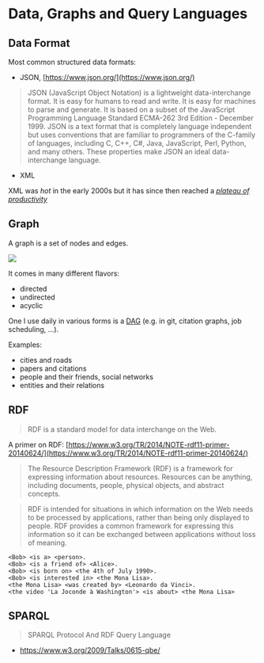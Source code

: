 # Data, Graphs and Query Languages

## Data Format

Most common structured data formats:

* JSON, [https://www.json.org/](https://www.json.org/)

> JSON (JavaScript Object Notation) is a lightweight data-interchange format. It
> is easy for humans to read and write. It is easy for machines to parse and
> generate. It is based on a subset of the JavaScript Programming Language
> Standard ECMA-262 3rd Edition - December 1999. JSON is a text format that is
> completely language independent but uses conventions that are familiar to
> programmers of the C-family of languages, including C, C++, C#, Java,
> JavaScript, Perl, Python, and many others. These properties make JSON an ideal
> data-interchange language.

* XML

XML was *hot* in the early 2000s but it has since then reached a [*plateau of productivity* ](https://www.google.com/search?q=plateau+of+productivity&tbm=isch)

## Graph

A graph is a set of nodes and edges.

![](https://upload.wikimedia.org/wikipedia/commons/thumb/5/5b/6n-graf.svg/320px-6n-graf.svg.png)

It comes in many different flavors:

* directed
* undirected
* acyclic

One I use daily in various forms is a
[DAG](https://en.wikipedia.org/wiki/Directed_acyclic_graph) (e.g. in git,
citation graphs, job scheduling, ...).

Examples:

* cities and roads
* papers and citations
* people and their friends, social networks
* entities and their relations

## RDF

> RDF is a standard model for data interchange on the Web.

A primer on RDF: [https://www.w3.org/TR/2014/NOTE-rdf11-primer-20140624/](https://www.w3.org/TR/2014/NOTE-rdf11-primer-20140624/)

> The Resource Description Framework (RDF) is a framework for expressing
> information about resources. Resources can be anything, including documents,
> people, physical objects, and abstract concepts.

> RDF is intended for situations in which information on the Web needs to be
> processed by applications, rather than being only displayed to people. RDF
> provides a common framework for expressing this information so it can be
> exchanged between applications without loss of meaning.

```
<Bob> <is a> <person>.
<Bob> <is a friend of> <Alice>.
<Bob> <is born on> <the 4th of July 1990>.
<Bob> <is interested in> <the Mona Lisa>.
<the Mona Lisa> <was created by> <Leonardo da Vinci>.
<the video 'La Joconde à Washington'> <is about> <the Mona Lisa>
```

## SPARQL

> SPARQL Protocol And RDF Query Language

* https://www.w3.org/2009/Talks/0615-qbe/
